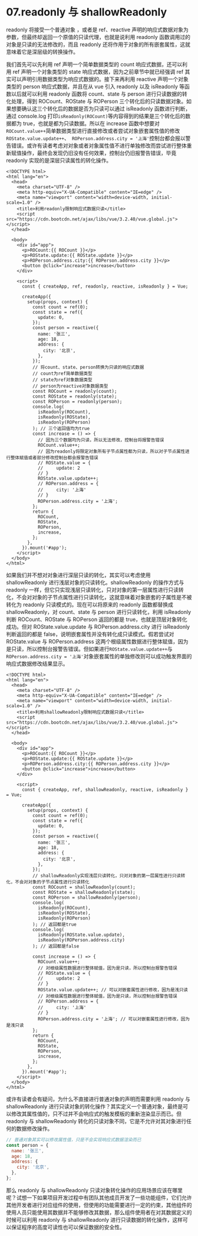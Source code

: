 # 07.readonly 与 shallowReadonly

readonly 将接受一个普通对象 ，或者是 ref、reactive 声明的响应式数据对象为参数，但最终却返回一个原值的只读代理，也就是说利用 readonly 函数调用过的对象是只读的无法修改的，而且 readonly 还将作用于对象的所有嵌套属性，这就意味着它是深层级的转换操作。

我们首先可以先利用 ref 声明一个简单数据类型的 count 响应式数据，还可以利用 ref 声明一个对象类型的 state 响应式数据，因为之前章节中就已经强调 ref 其实可以声明引用数据类型为响应式数据的。接下来再利用 reactive 声明一个对象类型的 person 响应式数据，并且在从 vue 引入 readonly 以及 isReadonly 等函数以后就可以利用 readonly 函数将 count、state 与 person 进行只读数据的转化处理，得到 ROCount、ROState 与 ROPerson 三个转化后的只读数据对象。如果想要确认这三个转化后的数据是否为只读可以通过 isReadonly 函数进行判断，通过 console.log 打印`isReadonly(ROCount)`等内容得到的结果是三个转化后的数据都为 true，也就是都为只读数据。所以在 increase 函数中想要对`ROCount.value++`简单数据类型进行直接修改或者尝试对象嵌套属性值的修改`ROState.value.update++`、` ROPerson.address.city = '上海'`控制台都会报以警告错误。或许有读者考虑对对象或者对象属性值不进行单独修改而尝试进行整体重新赋值操作，最终会发现仍旧没有任何效果，控制台仍旧报警告错误，毕竟 readonly 实现的是深层只读属性的转化操作。

```vue
<!DOCTYPE html>
<html lang="en">
  <head>
    <meta charset="UTF-8" />
    <meta http-equiv="X-UA-Compatible" content="IE=edge" />
    <meta name="viewport" content="width=device-width, initial-scale=1.0" />
    <title>利用readonly限制响应式数据只读</title>
    <script src="https://cdn.bootcdn.net/ajax/libs/vue/3.2.40/vue.global.js"></script>
  </head>

  <body>
    <div id="app">
      <p>ROCount:{{ ROCount }}</p>
      <p>ROState.update:{{ ROState.update }}</p>
      <p>ROPerson.address.city:{{ ROPerson.address.city }}</p>
      <button @click="increase">increase</button>
    </div>

    <script>
      const { createApp, ref, readonly, reactive, isReadonly } = Vue;

      createApp({
        setup(props, context) {
          const count = ref(0);
          const state = ref({
            update: 0,
          });
          const person = reactive({
            name: '张三',
            age: 18,
            address: {
              city: '北京',
            },
          });
          // 将count、state、person转换为只读的响应式数据
          // count为ref简单数据类型
          // state为ref对象数据类型
          // person为reactive对象数据类型
          const ROCount = readonly(count);
          const ROState = readonly(state);
          const ROPerson = readonly(person);
          console.log(
            isReadonly(ROCount),
            isReadonly(ROState),
            isReadonly(ROPerson)
          ); // 三个返回值均为true
          const increase = () => {
            // 因为三个数据均为只读，所以无法修改，控制台将报警告错误
            ROCount.value++;
            // 因为readonly将限定对象所有子节点属性都为只读，所以对子节点属性进行整体赋值或者部分修改控制台都会报警告错误
            // ROState.value = {
            //     update: 2
            // }
            ROState.value.update++;
            // ROPerson.address = {
            //     city: '上海'
            // }
            ROPerson.address.city = '上海';
          };
          return {
            ROCount,
            ROState,
            ROPerson,
            increase,
          };
        },
      }).mount('#app');
    </script>
  </body>
</html>
```

如果我们并不想对对象进行深层只读的转化，其实可以考虑使用 shallowReadonly 进行浅层对象的只读转化。shallowReadonly 的操作方式与 readonly 一样，但它只实现浅层只读转化，只对对象的第一层属性进行只读转化，不会对对象的子节点属性进行只读转化，这就意味着对象嵌套的子属性是不被转化为 readonly 只读模式的。现在可以将原来的 readonly 函数都替换成 shallowReadonly，对 count、state 与 person 进行只读转化，利用 isReadonly 判断 ROCount、ROState 与 ROPerson 返回的都是 true，也就是顶层对象转化成功。但对 ROState.value.update 与 ROPerson.address.city 进行 isReadonly 判断返回的都是 false，说明嵌套属性并没有转化成只读模式。假若尝试对 ROState.value 与 ROPerson.address 这两个根级属性数据进行整体赋值，因为是只读，所以控制台报警告错误。但如果进行`ROState.value.update++`与`ROPerson.address.city = '上海'`对象嵌套属性的单独修改则可以成功触发界面的响应式数据修改结果显示。

```vue
<!DOCTYPE html>
<html lang="en">
  <head>
    <meta charset="UTF-8" />
    <meta http-equiv="X-UA-Compatible" content="IE=edge" />
    <meta name="viewport" content="width=device-width, initial-scale=1.0" />
    <title>利用shallowReadonly限制响应式数据只读</title>
    <script src="https://cdn.bootcdn.net/ajax/libs/vue/3.2.40/vue.global.js"></script>
  </head>

  <body>
    <div id="app">
      <p>ROCount:{{ ROCount }}</p>
      <p>ROState.update:{{ ROState.update }}</p>
      <p>ROPerson.address.city:{{ ROPerson.address.city }}</p>
      <button @click="increase">increase</button>
    </div>

    <script>
      const { createApp, ref, shallowReadonly, reactive, isReadonly } = Vue;

      createApp({
        setup(props, context) {
          const count = ref(0);
          const state = ref({
            update: 0,
          });
          const person = reactive({
            name: '张三',
            age: 18,
            address: {
              city: '北京',
            },
          });
          // shallowReadonly实现浅层只读转化，只对对象的第一层属性进行只读转化，不会对对象的子节点属性进行只读转化
          const ROCount = shallowReadonly(count);
          const ROState = shallowReadonly(state);
          const ROPerson = shallowReadonly(person);
          console.log(
            isReadonly(ROCount),
            isReadonly(ROState),
            isReadonly(ROPerson)
          ); // 返回都是true
          console.log(
            isReadonly(ROState.value.update),
            isReadonly(ROPerson.address.city)
          ); // 返回都是false

          const increase = () => {
            ROCount.value++;
            // 对根级属性数据进行整体赋值，因为是只读，所以控制台报警告错误
            // ROState.value = {
            //     update: 2
            // }
            ROState.value.update++; // 可以对嵌套属性进行修改，因为是浅只读
            // 对根级属性数据进行整体赋值，因为是只读，所以控制台报警告错误
            // ROPerson.address = {
            //     city: '上海'
            // }
            ROPerson.address.city = '上海'; // 可以对嵌套属性进行修改，因为是浅只读
          };
          return {
            ROCount,
            ROState,
            ROPerson,
            increase,
          };
        },
      }).mount('#app');
    </script>
  </body>
</html>
```

或许有读者会有疑问，为什么不直接进行普通对象的声明而需要利用 readonly 与 shallowReadonly 进行只读对象的转化操作？其实定义一个普通对象，最终是可以修改其属性值的，只不过并不会响应式的触发模板的重新渲染显示而已。但 readonly 与 shallowReadonly 转化的只读对象不同，它是不允许对其对象进行任何的数据修改操作。

```js
// 普通对象其实可以修改属性值，只是不会实现响应式数据渲染而已
const person = {
  name: '张三',
  age: 18,
  address: {
    city: '北京',
  },
};
```

那么 readonly 与 shallowReadonly 只读对象转化操作的应用场景应该在哪里呢？试想一下如果项目开发过程中有团队其他成员开发了一些功能组件，它们允许其他开发者进行对应组件的使用，但使用的功能需要进行一定的约束，其他组件的使用人员只能使用其数据并不能够修改其数据，那么组件使用者在对其数据定义的时候可以利用 readonly 与 shallowReadonly 进行只读数据的转化操作，这样可以保证程序的高度可读性也可以保证数据的安全性。
